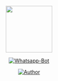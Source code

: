 <p align="center">
<img src="https://cdn4.telesco.pe/file/qnBIvFcfbFJ3apL310KDrZZnYHjPfXbwlHRdueSXGjb6KlpBK5xTTO7Tu0nal3hEaTLGYAhO8-D10zYB4zbUflJ1BokwPARc4rUSxXYD2r63BLsbWPpjvFG9KTkXx107X94CJlGDac3D8rahraNyLI0WHZP32OCkyf8YSSzKiRbFzQi0Y0CL2ey1alHfcXNokd8mdpuwubaML7N3R-it1a_Gh6x_oYmG1cVNbsaIR0BC_uUX_VuJh5jmZ0q1A2xI7-EsYQAye-Fk0p3vKDTgU0EgCb_vQKG8yQs5SZMEWkPyXOExJWsJD8wNa9s0_9jqE_BNvTac88kZhnObPbn16A.jpg" width="128" height="128"/>
</p>
<p align="center">
<a href="#"><img title="Whatsapp-Bot" src="https://img.shields.io/badge/Anonymous Chat-green?colorA=%23ff0000&colorB=%23017e40&style=for-the-badge"></a>
</p>
<p align="center">
<a href="https://github.com/mhankbarbar"><img title="Author" src="https://img.shields.io/badge/Author-sProDev-red.svg?style=for-the-badge&logo=github"></a>
</p>